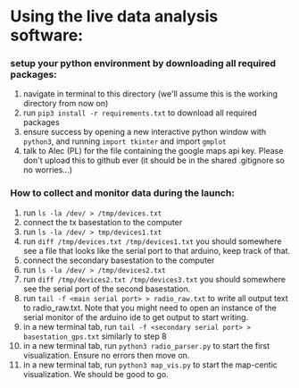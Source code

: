 # Using the live data analysis software:

### setup your python environment by downloading all required packages:
  1. navigate in terminal to this directory (we'll assume this is the working directory from now on)
  2. run `pip3 install -r requirements.txt` to download all required packages
  3. ensure success by opening a new interactive python window with `python3`, and running `import tkinter` and import `gmplot`
  4. talk to Alec (PL) for the file containing the google maps api key. Please don't upload this to github ever (it should be in the shared .gitignore so no worries...)

### How to collect and monitor data during the launch:
  1. run `ls -la /dev/ > /tmp/devices.txt`
  2. connect the tx basestation to the computer
  3. run `ls -la /dev/ > tmp/devices1.txt`
  4. run `diff /tmp/devices.txt /tmp/devices1.txt` you should somewhere see a file that looks like the serial port to that arduino, keep track of that.
  5. connect the secondary basestation to the computer
  6. run `ls -la /dev/ > /tmp/devices2.txt`
  7. run `diff /tmp/devices2.txt /tmp/devices3.txt` you should somewhere see the serial port of the second basestation.
  8. run `tail -f <main serial port> > radio_raw.txt` to write all output text to radio_raw.txt. Note that you might need to open an instance of the serial monitor of the arduino ide to get output to start writing.
  9. in a new terminal tab, run `tail -f <secondary serial port> > basestation_gps.txt` similarly to step 8
  10. in a new terminal tab, run `python3 radio_parser.py` to start the first visualization. Ensure no errors then move on.
  11. in a new terminal tab, run `python3 map_vis.py` to start the map-centic visualization. We should be good to go.
  
